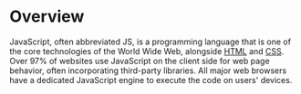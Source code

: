 # Overview

JavaScript, often abbreviated JS, is a programming language that is one of the core technologies of the World Wide Web, alongside [HTML](../HTML/index.md) and [CSS](../CSS/index.md). Over 97% of websites use JavaScript on the client side for web page behavior, often incorporating third-party libraries. All major web browsers have a dedicated JavaScript engine to execute the code on users' devices.
